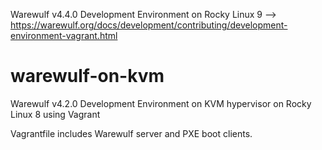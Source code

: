 Warewulf v4.4.0 Development Environment on Rocky Linux 9
--> https://warewulf.org/docs/development/contributing/development-environment-vagrant.html

# warewulf-on-kvm

Warewulf v4.2.0 Development Environment on KVM hypervisor on Rocky Linux 8 using Vagrant

Vagrantfile includes Warewulf server and PXE boot clients.

